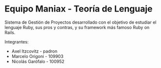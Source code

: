 # Equipo Maniax - Teoría de Lenguaje

Sistema de Gestión de Proyectos desarrollado con el objetivo de estudiar el lenguaje Ruby, sus pros y contras, y su framework más famoso Ruby on Rails.

Integrantes:

- Axel Itzcovitz - padron
- Marcelo Origoni - 109903
- Nicolás Garófalo - 100952
